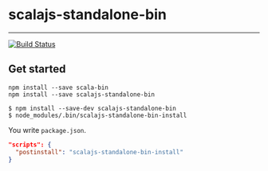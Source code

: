 # scalajs-standalone-bin

---

[![Build Status](https://travis-ci.org/k-kinzal/scalajs-standalone-bin.svg)](https://travis-ci.org/k-kinzal/scalajs-standalone-bin)

## Get started

```
npm install --save scala-bin
npm install --save scalajs-standalone-bin
```


```
$ npm install --save-dev scalajs-standalone-bin
$ node_modules/.bin/scalajs-standalone-bin-install
```

You write `package.json`.

```json
"scripts": {
  "postinstall": "scalajs-standalone-bin-install"
}